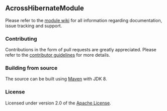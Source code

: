 ## AcrossHibernateModule
Please refer to the [module wiki][] for all information regarding documentation, issue tracking and support.

### Contributing
Contributions in the form of pull requests are greatly appreciated.  Please refer to the [contributor guidelines][] for more details. 

### Building from source
The source can be built using [Maven][] with JDK 8.

### License
Licensed under version 2.0 of the [Apache License][].

[module wiki]: https://across.dev/modules/hibernate-jpa-module
[contributor guidelines]: https://across.dev/contributing
[Maven]: https://maven.apache.org
[Apache License]: https://www.apache.org/licenses/LICENSE-2.0
